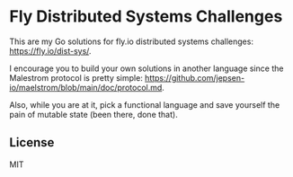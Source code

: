 # Fly Distributed Systems Challenges

This are my Go solutions for fly.io distributed systems challenges: 
https://fly.io/dist-sys/.

I encourage you to build your own solutions in another language since
the Malestrom protocol is pretty simple:
https://github.com/jepsen-io/maelstrom/blob/main/doc/protocol.md.

Also, while you are at it, pick a functional language and save yourself
the pain of mutable state (been there, done that).

## License
MIT

